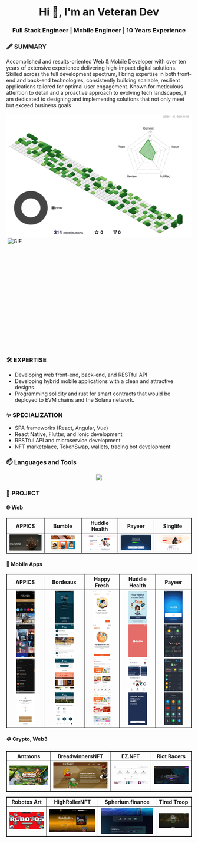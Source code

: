 <h1 align="center">Hi 👋, I'm an Veteran Dev</h1>
<h3 align="center">Full Stack Engineer | Mobile Engineer | 10 Years Experience</h3>

<h3 align="left">🖋️ SUMMARY</h3>
<div>
  <p align="left">
   Accomplished and results-oriented Web & Mobile Developer with over ten years of extensive experience delivering high-impact digital solutions. Skilled across the full development spectrum, I bring expertise in both front-end and back-end technologies, consistently building scalable, resilient applications tailored for optimal user engagement. Known for meticulous attention to detail and a proactive approach to evolving tech landscapes, I am dedicated to designing and implementing solutions that not only meet but exceed business goals
  </p>
</div>

<img src="./profile-3d-contrib/profile-green-animate.svg"/>

<div>
  <img align="right" alt="GIF" src="https://github.com/abhisheknaiidu/abhisheknaiidu/raw/master/code.gif?raw=true" width="500" height="320" />
</div>
<h3 align="left">🛠️ EXPERTISE</h3>
<ul>
  <li>Developing web front-end, back-end, and RESTful API</li>
  <li>Developing hybrid mobile applications with a clean and attractive designs.</li>
  <li>Programming solidity and rust for smart contracts that would be deployed to EVM chains and the Solana network.</li>
</ul>
<h3 align="left">✨ SPECIALIZATION</h3>
<ul>
  <li>SPA frameworks (React, Angular, Vue)</li>
  <li>React Native, Flutter, and Ionic development</li>
  <li>RESTful API and microservice development</li>
  <li>NFT marketplace, TokenSwap, wallets, trading bot development</li>
</ul>
<h3 align="left">📫 Languages and Tools</h3>
<p align="center">
  <a href="https://skillicons.dev">
    <img src="https://skillicons.dev/icons?i=anaconda,aiscript,adonis,androidstudio,angular,apple,arch,arduino,astro,atom,aws,azure,babel,bash,bitbucket,bootstrap,bun,c,cs,cpp,crystal,clojure,cloudflare,cmake,css,cypress,dart,debian,discord,django,docker,dotnet,eclipse,electron,express,fastapi,figma,firebase,flask,flutter,forth,gatsby,gcp,git,github,gitlab,gmail,go,gradle,graphql,heroku,html,idea,ai,instagram,java,js,jest,jquery,kotlin,kafka,kubernetes,laravel,less,linkedin,linux,matlab,materialui,netlify,nestjs,nextjs,nginx,npm,nodejs,opencv,php,ps,pinia,prisma,postman,powershell,py,react,qt,reactivex,redis,redux,rocket,ruby,spring,stackoverflow,sklearn,sentry,tensorflow,terraform,threejs,swift,unreal,unity,vite,vscode,vue,wordpress,windows,yarn,webflow,vuetify&perline=20" />
  </a>
</p>

<h3><strong>🔖 PROJECT</strong></h3>
  <h4><strong>🌐 Web</strong></h4>
    <table align="center" style="border: 1px solid">
      <thead align="center">
        <tr align="center">
          <th align="center" style="border: 1px solid">APPICS</th>
          <th align="center" style="border: 1px solid">Bumble</th>
          <th align="center" style="border: 1px solid">Huddle Health</th>
          <th align="center" style="border: 1px solid">Payeer</th>
          <th align="center" style="border: 1px solid">Singlife</th>
        </tr>
      </thead>
      <tbody align="center">
        <tr>
          <td style="border: 1px solid">
            <a href="https://appics.com/">
              <img src="./img/web/appics_web.jpg" width="200">
            </a>
          </td>
          <td style="border: 1px solid">
            <a href="https://bumble.com/">
              <img src="./img/web/bumble_web.jpg" width="200">
            </a>
          </td>
          <td style="border: 1px solid">
            <a href="https://huddle-health.com/">
              <img src="./img/web/huddle_web.jpg" width="200">
            </a>
          </td>
          <td style="border: 1px solid">
            <a href="https://payeer.com/en/">
              <img src="./img/web/payeer_web.jpg" width="200">
            </a>
          </td>
          <td style="border: 1px solid">
            <a href="https://singlife.com/en">
              <img src="./img/web/singlife_web.jpg" width="200">
            </a>
          </td>
        </tr>
      </tbody>
    </table>
  <h4><strong>📱 Mobile Apps</strong></h4>
  <table align="center" style="border: 1px solid">
    <thead align="center">
      <tr align="center">
        <th align="center" style="border: 1px solid">APPICS</th>
        <th align="center" style="border: 1px solid">Bordeaux</th>
        <th align="center" style="border: 1px solid">Happy Fresh</th>
        <th align="center" style="border: 1px solid">Huddle Health</th>
        <th align="center" style="border: 1px solid">Payeer</th>
      </tr>
    </thead>
    <tbody align="center">
      <tr>
        <td style="border: 1px solid">
          <a href="https://play.google.com/store/apps/details?id=com.appics.appics">
            <img src="./img/mobile/appics/appics_mob_01.png" width="50">
            <img src="./img/mobile/appics/appics_mob_02.png" width="50">
            <img src="./img/mobile/appics/appics_mob_03.png" width="50">
            <img src="./img/mobile/appics/appics_mob_04.png" width="50">
          </a>
        </td>
        <td style="border: 1px solid">
          <a href="https://play.google.com/store/apps/details?id=com.civb.oenobordeaux&hl=en&gl=US">
            <img src="./img/mobile/bordeaux/bordeaux_mob_01.png" width="50">
            <img src="./img/mobile/bordeaux/bordeaux_mob_02.png" width="50">
            <img src="./img/mobile/bordeaux/bordeaux_mob_03.png" width="50">
            <img src="./img/mobile/bordeaux/bordeaux_mob_04.png" width="50">
          </a>
        </td>
        <td style="border: 1px solid">
          <a href="https://play.google.com/store/apps/details?id=com.happyfresh.android&hl=en&gl=US">
            <img src="./img/mobile/happy/happy_mob_01.png" width="50">
            <img src="./img/mobile/happy/happy_mob_02.png" width="50">
            <img src="./img/mobile/happy/happy_mob_03.png" width="50">
            <img src="./img/mobile/happy/happy_mob_04.png" width="50">
          </a>
        </td>
        <td style="border: 1px solid">
          <a href="https://play.google.com/store/apps/details?id=com.huddlehealth&hl=en&gl=US">
            <img src="./img/mobile/huddle/huddle_mob_01.png" width="50">
            <img src="./img/mobile/huddle/huddle_mob_02.png" width="50">
            <img src="./img/mobile/huddle/huddle_mob_03.png" width="50">
            <img src="./img/mobile/huddle/huddle_mob_04.png" width="50">
          </a>
        </td>
        <td style="border: 1px solid">
          <a href="https://play.google.com/store/apps/details?id=com.payeer&hl=en&gl=US">
            <img src="./img/mobile/payeer/payeer_mob_01.png" width="50">
            <img src="./img/mobile/payeer/payeer_mob_02.png" width="50">
            <img src="./img/mobile/payeer/payeer_mob_03.png" width="50">
            <img src="./img/mobile/payeer/payeer_mob_04.png" width="50">
          </a>
        </td>
      </tr>
    </tbody>
  </table>
  <h4><strong>🪙 Crypto, Web3</strong></h4>
    <table align="center" style="border: 1px solid">
      <thead align="center">
        <tr align="center">
          <th align="center" style="border: 1px solid">Antmons</th>
          <th align="center" style="border: 1px solid">BreadwinnersNFT</th>
          <th align="center" style="border: 1px solid">EZ.NFT</th>
          <th align="center" style="border: 1px solid">Riot Racers</th>
        </tr>
      </thead>
      <tbody align="center">
        <tr>
          <td style="border: 1px solid">
            <a href="https://antmons.com/">
              <img src="./img/web3/antmons.jpg" width="200">
            </a>
          </td>
          <td style="border: 1px solid">
            <a href="https://breadwinnersnft.io">
              <img src="./img/web3/breadwinner.jpg" width="200">
            </a>
          </td>
          <td style="border: 1px solid">
            <a href="https://ez-nft.io/">
              <img src="./img/web3/ez.jpg" width="200">
            </a>
          </td>
          <td style="border: 1px solid">
            <a href="https://riotracers.com/">
              <img src="./img/web3/riot.jpg" width="200">
            </a>
          </td>
        </tr>
      </tbody>
    </table>
    <table align="center" style="border: 1px solid">
      <thead align="center">
        <tr align="center">
          <th align="center" style="border: 1px solid">Robotos Art</th>
          <th align="center" style="border: 1px solid">HighRollerNFT</th>
          <th align="center" style="border: 1px solid">Spherium.finance</th>
          <th align="center" style="border: 1px solid">Tired Troop</th>
        </tr>
      </thead>
      <tbody align="center">
        <tr>
          <td style="border: 1px solid">
            <a href="https://robotos.art">
              <img src="./img/web3/robotos.jpg" width="200">
            </a>
          </td>
          <td style="border: 1px solid">
            <a href="https://highrollersnft.com/">
              <img src="./img/web3/rollers.jpg" width="200">
            </a>
          </td>
          <td style="border: 1px solid">
            <a href="https://spherium.finance/">
              <img src="./img/web3/spherium.jpg" width="200">
            </a>
          </td>
          <td style="border: 1px solid">
            <a href="https://tiredtroop.io/">
              <img src="./img/web3/tired.jpg" width="200">
            </a>
          </td>
        </tr>
      </tbody>
    </table>
